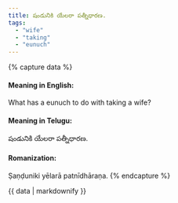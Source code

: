 ```yaml
---
title: షండునికి యేలరా పత్నీధారణ.
tags:
  - "wife"
  - "taking"
  - "eunuch"
---
```


{% capture data %}
#### Meaning in English:
What has a eunuch to do with taking a wife?

#### Meaning in Telugu:
షండునికి యేలరా పత్నీధారణ.

#### Romanization:
Ṣaṇḍuniki yēlarā patnīdhāraṇa.
{% endcapture %}

{{ data | markdownify }}

